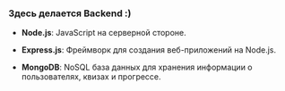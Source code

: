 ### Здесь делается Backend :)

- **Node.js**: JavaScript на серверной стороне.

- **Express.js**: Фреймворк для создания веб-приложений на Node.js.

- **MongoDB**: NoSQL база данных для хранения информации о пользователях, квизах и прогрессе.

